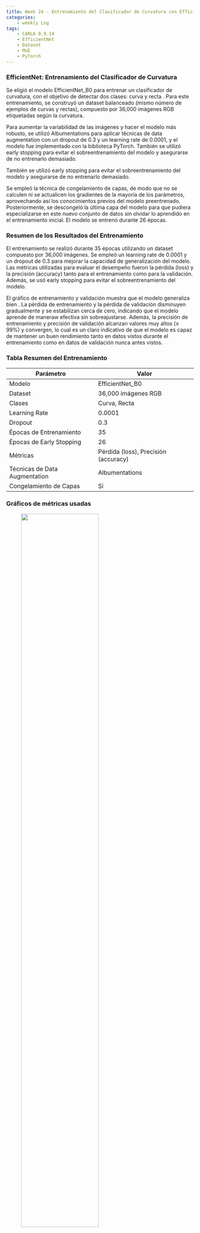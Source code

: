 ```yaml
---
title: Week 24 - Entrenamiento del Clasificador de Curvatura con EfficientNet  
categories:
    - weekly Log
tags:
    - CARLA 0.9.14
    - EfficientNet
    - Dataset
    - MoE
    - PyTorch
---
```



### EfficientNet:  Entrenamiento del Clasificador de Curvatura
Se eligió el modelo EfficientNet_B0 para entrenar un clasificador de curvatura, con el objetivo de detectar dos clases: curva  y recta . Para este entrenamiento, se construyó un dataset balanceado  (mismo número de ejemplos de curvas y rectas), compuesto por 36,000 imágenes RGB  etiquetadas según la curvatura.

Para aumentar la variabilidad de las imágenes y hacer el modelo más robusto, se utilizó Albumentations para aplicar técnicas de data augmentation con un dropout de 0.3 y un learning rate de 0.0001, y el modelo fue implementado con la biblioteca PyTorch. También se utilizó early stopping para evitar el sobreentrenamiento del modelo y asegurarse de no entrenarlo demasiado.

También se utilizó early stopping para evitar el sobreentrenamiento del modelo y asegurarse de no entrenarlo demasiado.

Se empleó la técnica de congelamiento de capas, de modo que no se calculen ni se actualicen los gradientes de la mayoría de los parámetros, aprovechando así los conocimientos previos del modelo preentrenado. Posteriormente, se descongeló la última capa del modelo para que pudiera especializarse en este nuevo conjunto de datos sin olvidar lo aprendido en el entrenamiento inicial. El modelo se entrenó durante 26 épocas.


### Resumen de los Resultados del Entrenamiento
El entrenamiento se realizó durante 35 épocas utilizando un dataset compuesto por 36,000 imágenes. Se empleó un learning rate de 0.0001 y un dropout de 0.3 para mejorar la capacidad de generalización del modelo. Las métricas utilizadas para evaluar el desempeño fueron la pérdida (loss) y la precisión (accuracy) tanto para el entrenamiento como para la validación. Además, se usó early stopping para evitar el sobreentrenamiento del modelo.

El gráfico de entrenamiento y validación muestra que el modelo generaliza bien . La pérdida de entrenamiento y la pérdida de validación disminuyen gradualmente y se estabilizan cerca de cero, indicando que el modelo aprende de maneraw efectiva sin sobreajustarse. Además, la precisión de entrenamiento y precisión de validación alcanzan valores muy altos (≥ 99%) y convergen, lo cual es un claro indicativo de que el modelo es capaz de mantener un buen rendimiento tanto en datos vistos durante el entrenamiento como en datos de validación nunca antes vistos.


### Tabla Resumen del Entrenamiento

| Parámetro               | Valor                     |
|-------------------------|---------------------------|
| Modelo                  | EfficientNet_B0           |
| Dataset                 | 36,000 imágenes RGB       |
| Clases                  | Curva, Recta              |
| Learning Rate           | 0.0001                    |
| Dropout                 | 0.3                       |
| Épocas de Entrenamiento | 35                        |
| Épocas de Early Stopping| 26                        |
| Métricas                | Pérdida (loss), Precisión (accuracy) |
| Técnicas de Data Augmentation | Albumentations     |
| Congelamiento de Capas  | Sí                        |

### Gráficos de métricas usadas

<figure class="half">
  <img src="{{ site.url }}{{ site.baseurl }}/assets/images/week24/metricas.png" alt="" style="width:70%">
  <figcaption>metricas</figcaption>
</figure>

### Pruebas de algunas inferencias

<figure class="half">
  <img src="{{ site.url }}{{ site.baseurl }}/assets/images/week24/validacion1.png" alt="" style="width:70%">
  <figcaption>validacion1</figcaption>
</figure>

<figure class="half">
  <img src="{{ site.url }}{{ site.baseurl }}/assets/images/week24/validacion2.png" alt="" style="width:70%">
  <figcaption>validacion2</figcaption>
</figure>



### Videos de Prueba

Town02
<iframe width="1280" height="720" src="https://www.youtube.com/embed/fD6quVhjYpo" title="Test de clasificador de calzada con EfficientNet_b0 (Town02)" frameborder="0" allow="accelerometer; autoplay; clipboard-write; encrypted-media; gyroscope; picture-in-picture; web-share" referrerpolicy="strict-origin-when-cross-origin" allowfullscreen></iframe>

Town05
<iframe width="1280" height="720" src="https://www.youtube.com/embed/xmUjVe5lr3I" title="Test de clasificador de calzada con EfficientNet_b0 (Town05)" frameborder="0" allow="accelerometer; autoplay; clipboard-write; encrypted-media; gyroscope; picture-in-picture; web-share" referrerpolicy="strict-origin-when-cross-origin" allowfullscreen></iframe>